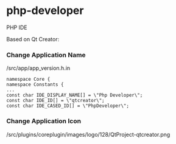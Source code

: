 # php-developer
PHP IDE


Based on Qt Creator:
### Change Application Name
<qt-creator>/src/app/app_version.h.in
```
namespace Core {
namespace Constants {
...
const char IDE_DISPLAY_NAME[] = \"Php Developer\";
const char IDE_ID[] = \"qtcreator\";
const char IDE_CASED_ID[] = \"PhpDeveloper\";
```
### Change Application Icon
<qt-creator>/src/plugins/coreplugin/images/logo/128/QtProject-qtcreator.png
